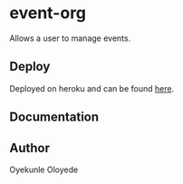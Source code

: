 # event-org

Allows a user to manage events.

## Deploy

Deployed on heroku and can be found [here](https://events-man.herokuapp.com/).

## Documentation



## Author

Oyekunle Oloyede
